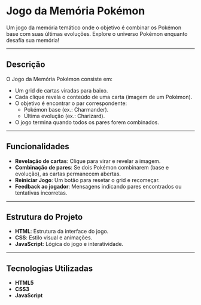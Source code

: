 # **Jogo da Memória Pokémon**

Um jogo da memória temático onde o objetivo é combinar os Pokémon base com suas últimas evoluções. Explore o universo Pokémon enquanto desafia sua memória!

---

## **Descrição**

O Jogo da Memória Pokémon consiste em:

- Um grid de cartas viradas para baixo.
- Cada clique revela o conteúdo de uma carta (imagem de um Pokémon).
- O objetivo é encontrar o par correspondente:
  - Pokémon base (ex.: Charmander).
  - Última evolução (ex.: Charizard).
- O jogo termina quando todos os pares forem combinados.

---

## **Funcionalidades**

- **Revelação de cartas**: Clique para virar e revelar a imagem.
- **Combinação de pares**: Se dois Pokémon combinarem (base e evolução), as cartas permanecem abertas.
- **Reiniciar Jogo**: Um botão para resetar o grid e recomeçar.
- **Feedback ao jogador**: Mensagens indicando pares encontrados ou tentativas incorretas.

---

## **Estrutura do Projeto**

- **HTML**: Estrutura da interface do jogo.
- **CSS**: Estilo visual e animações.
- **JavaScript**: Lógica do jogo e interatividade.

---

## **Tecnologias Utilizadas**

- **HTML5**
- **CSS3**
- **JavaScript**
